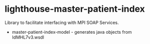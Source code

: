 # lighthouse-master-patient-index

Library to facilitate interfacing with MPI SOAP Services.

* master-patient-index-model - generates java objects from IdMHL7v3.wsdl
